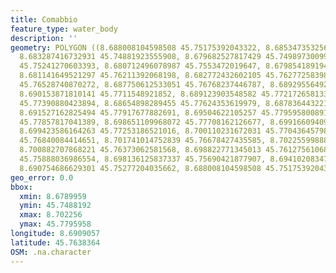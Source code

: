 ```yaml
---
title: Comabbio
feature_type: water_body
description: ''
geometry: POLYGON ((8.688008104598508 45.75175392043322, 8.68534735325605 45.74923848570226,
  8.683287416732931 45.74881923555908, 8.679682527817429 45.74989730099401, 8.678995882309662
  45.75241270603393, 8.680712496078987 45.7553472019647, 8.679854189194369 45.75894025213904,
  8.681141649521297 45.76211392068198, 8.682772432602105 45.76277258398463, 8.684317384994488
  45.76528740870272, 8.687750612533051 45.76768237446787, 8.689295564925434 45.76947853131283,
  8.690153871810141 45.7711548921852, 8.689123903548582 45.7721726581334, 8.687235628402316
  45.77390880423894, 8.68654898289455 45.77624353619979, 8.687836443221565 45.77791969373786,
  8.691527162825494 45.77917677882691, 8.69504622105257 45.77959580089179, 8.697535311017997
  45.77857817041389, 8.698651109968072 45.77708162126677, 8.699166094098896 45.77396867038184,
  8.699423586164263 45.77253186521016, 8.700110231672031 45.77043645798096, 8.701311861310531
  45.76840084414651, 8.701741014752839 45.76678427435585, 8.702255998883574 45.76606578385525,
  8.700882707868221 45.76373062581568, 8.698822771345013 45.76127561068672, 8.698221956525764
  45.75888036986554, 8.698136125837337 45.75690421877907, 8.694102083479526 45.75456867726638,
  8.690754686629301 45.75277204035662, 8.688008104598508 45.75175392043322))
geo_error: 0.0
bbox:
  xmin: 8.6789959
  ymin: 45.7488192
  xmax: 8.702256
  ymax: 45.7795958
longitude: 8.6909057
latitude: 45.7638364
OSM: .na.character
---
```


